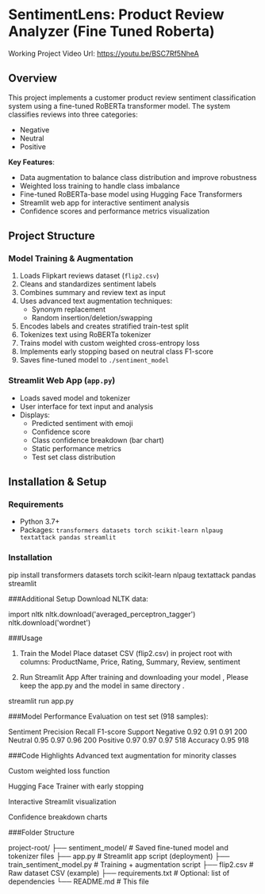 # SentimentLens: Product Review Analyzer (Fine Tuned Roberta)

Working Project Video Url: https://youtu.be/BSC7Rf5NheA

## Overview
This project implements a customer product review sentiment classification system using a fine-tuned RoBERTa transformer model. The system classifies reviews into three categories:
- Negative
- Neutral
- Positive

**Key Features**:
- Data augmentation to balance class distribution and improve robustness
- Weighted loss training to handle class imbalance
- Fine-tuned RoBERTa-base model using Hugging Face Transformers
- Streamlit web app for interactive sentiment analysis
- Confidence scores and performance metrics visualization

## Project Structure

### Model Training & Augmentation
1. Loads Flipkart reviews dataset (`flip2.csv`)
2. Cleans and standardizes sentiment labels
3. Combines summary and review text as input
4. Uses advanced text augmentation techniques:
   - Synonym replacement
   - Random insertion/deletion/swapping
5. Encodes labels and creates stratified train-test split
6. Tokenizes text using RoBERTa tokenizer
7. Trains model with custom weighted cross-entropy loss
8. Implements early stopping based on neutral class F1-score
9. Saves fine-tuned model to `./sentiment_model`

### Streamlit Web App (`app.py`)
- Loads saved model and tokenizer
- User interface for text input and analysis
- Displays:
  - Predicted sentiment with emoji
  - Confidence score
  - Class confidence breakdown (bar chart)
  - Static performance metrics
  - Test set class distribution

## Installation & Setup

### Requirements
- Python 3.7+
- Packages: `transformers datasets torch scikit-learn nlpaug textattack pandas streamlit`

### Installation
pip install transformers datasets torch scikit-learn nlpaug textattack pandas streamlit



###Additional Setup
Download NLTK data:

import nltk
nltk.download('averaged_perceptron_tagger')
nltk.download('wordnet')


###Usage
1. Train the Model
Place dataset CSV (flip2.csv) in project root with columns:
ProductName, Price, Rating, Summary, Review, sentiment


2. Run Streamlit App
After training and downloading your model , Please keep the app.py and the model in same directory .

streamlit run app.py

###Model Performance
Evaluation on test set (918 samples):

Sentiment	Precision	Recall	F1-score	Support
Negative	 0.92	      0.91	  0.91	    200
Neutral	    0.95	    0.97	  0.96	    200
Positive	  0.97	    0.97	  0.97	    518
Accuracy			                0.95	    918

###Code Highlights
Advanced text augmentation for minority classes

Custom weighted loss function

Hugging Face Trainer with early stopping

Interactive Streamlit visualization

Confidence breakdown charts

###Folder Structure

project-root/
├── sentiment_model/         # Saved fine-tuned model and tokenizer files
├── app.py                   # Streamlit app script (deployment)
├── train_sentiment_model.py # Training + augmentation script
├── flip2.csv                # Raw dataset CSV (example)
├── requirements.txt         # Optional: list of dependencies
└── README.md                # This file



```bash
